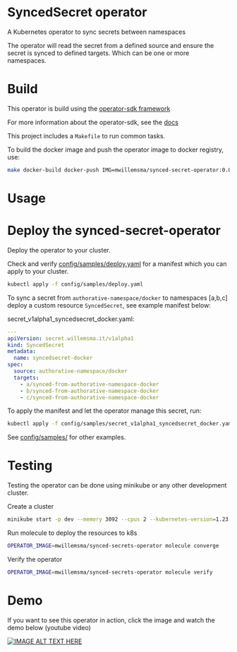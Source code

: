 # SyncedSecret operator 

A Kubernetes operator to sync secrets between namespaces

The operator will read the secret from a defined source and ensure the secret is synced to defined targets. Which can be one or more namespaces.

# Build

This operator is build using the [operator-sdk framework](https://sdk.operatorframework.io/)

For more information about the operator-sdk, see the [docs](https://sdk.operatorframework.io/docs/) 

This project includes a `Makefile` to run common tasks.  

To build the docker image and push the operator image to docker registry, use: 

```sh
make docker-build docker-push IMG=mwillemsma/synced-secret-operator:0.0.2
```

# Usage



# Deploy the synced-secret-operator

Deploy the operator to your cluster. 

Check and verify [config/samples/deploy.yaml](config/samples/deploy.yaml) for a manifest which you can apply to your cluster.


```sh
kubectl apply -f config/samples/deploy.yaml
```


To sync a secret from `authorative-namespace/docker` to namespaces [a,b,c] deploy a custom resource `SyncedSecret`, see example manifest below:


secret_v1alpha1_syncedsecret_docker.yaml:
```yml
---
apiVersion: secret.willemsma.it/v1alpha1
kind: SyncedSecret
metadata:
  name: syncedsecret-docker
spec:
  source: authorative-namespace/docker
  targets:
    - a/synced-from-authorative-namespace-docker
    - b/synced-from-authorative-namespace-docker
    - c/synced-from-authorative-namespace-docker

```

To apply the manifest and let the operator manage this secret, run: 

```sh 
kubectl apply -f config/samples/secret_v1alpha1_syncedsecret_docker.yaml
```


See [config/samples/](config/samples/) for other examples.


# Testing 

Testing the operator can be done using minikube or any other development cluster.

Create a cluster
```sh
minikube start -p dev --memory 3092 --cpus 2 --kubernetes-version=1.23.1
```

Run molecule to deploy the resources to k8s

```sh
OPERATOR_IMAGE=mwillemsma/synced-secrets-operator molecule converge
```

Verify the operator 


```sh
OPERATOR_IMAGE=mwillemsma/synced-secrets-operator molecule verify
```


# Demo

If you want to see this operator in action, click the image and watch the demo below (youtube video)

[![IMAGE ALT TEXT HERE](https://img.youtube.com/vi/gNGwf81R7Sg/0.jpg)](https://youtu.be/gNGwf81R7Sg)